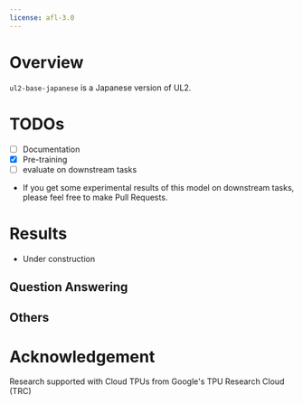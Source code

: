 ```yaml
---
license: afl-3.0
---
```


# Overview
`ul2-base-japanese` is a Japanese version of UL2.

# TODOs
- [ ] Documentation
- [x] Pre-training
- [ ] evaluate on downstream tasks
- If you get some experimental results of this model on downstream tasks, please feel free to make Pull Requests.

# Results
- Under construction


## Question Answering

## Others


# Acknowledgement
Research supported with Cloud TPUs from Google's TPU Research Cloud (TRC)